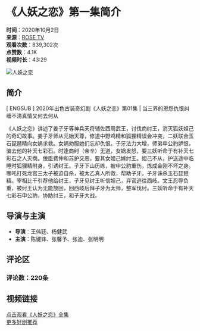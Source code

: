# 《人妖之恋》第一集简介

**时间**：2020年10月2日  
**来源**：[ROSE TV](https://www.youtube.com/channel/UCmWAiWcbq4c46OAGNrfXpbQ)  
**观看次数**：839,302次  
**点赞数**：4.1K  
**视频时长**：43:29  

![人妖之恋](https://i.ytimg.com/vi/dBSQULAcBbM/hqdefault.jpg?sqp=-oaymwEmCKgBEF5IWvKriqkDGQgBFQAAiEIYAdgBAeIBCggYEAIYBjgBQAE=&rs=AOn4CLDgWYug-Oh0zny0uVKSbcPHjh-PJw)

## 简介

\[ ENGSUB \] 2020年出色古装奇幻剧《人妖之恋》第01集 | 当三界的恩怨仇恨纠缠不清真情又何去何从

《人妖之恋》讲述了姜子牙等神兵天将辅佐西周武王，讨伐商纣王，消灭狐妖妲己的奇幻故事。姜子牙师从元始天尊，修道中野鸡精和狐狸精误会冲突，二妖联合玉石琵琶精向女娲求救。女娲劝服她们忘却仇恨。子牙法力大增，师弟申公豹妒恨，骗去他的补天七彩石。时逢商纣（帝辛）无道，女娲发怒，要三妖听命于有补天七彩石之人灭商。佞臣费仲和苏护交恶，要其女妲己嫁纣王。妲己不从，护送途中临睡时狐狸精附身，引诱纣王。子牙下山历练，被申公豹重伤，炼成金刚不坏之身。哪吒打死龙宫三太子被迫自杀，被太乙真人所救，帮助子牙。子牙诛杀玉石琵琶精。宰相比干引荐他给纣王，子牙见纣王听信妲己，弃官逃往西岐。文王忍辱负重，被纣王认为无能放回，回西岐后拜子牙为太师，整军伐纣。三妖听命于有补天七彩石申公豹，协助纣王，和子牙大战。

## 导演与主演

- **导演**：王伟廷、杨健武
- **主演**：陈键锋、张馨予、张迪、张明明

## 评论区

### 评论数：220条

## 视频链接

[点击观看《人妖之恋》全集](https://bit.ly/3l3W5jO)  
[更多好剧推荐](https://bit.ly/33vVEZQ)
<!-- tcd_original_link https://www.youtube.com/watch?v=baEU9wP9pFw&pp=ygUNI-WmlumdiOacieaDhQ%3D%3D -->
